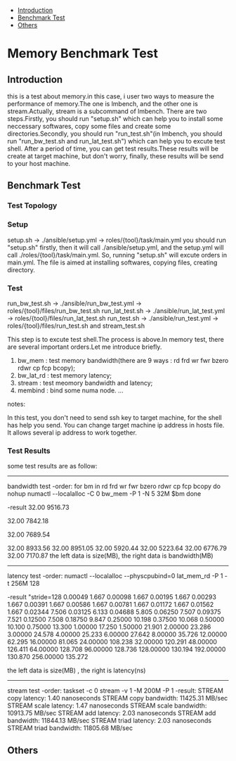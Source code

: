 * [Introduction](#1)
* [Benchmark Test](#2)
* [Others](#3)

# Memory Benchmark Test 
## <a name="1">Introduction</a>
this is a test about memory.in this case, i user two ways to measure the performance of memory.The one is lmbench, and the other one is stream.Actually, stream is a subcommand of lmbench.
There are two steps.Firstly, you should run "setup.sh" which can help you to install some neccessary softwares, copy some files and create some directories.Secondly, you should 
run "run_test.sh"(in lmbench, you should run "run_bw_test.sh and run_lat_test.sh") which can help you to excute test shell. After a period of time, you can get test results.These results
will be create at target machine, but don't worry, finally, these results will be send to your host machine.

## <a name="2">Benchmark Test</a>
### Test Topology

### Setup
setup.sh -> ./ansible/setup.yml -> roles/{tool}/task/main.yml
you should run "setup.sh" firstly, then it will call ./ansible/setup.yml, and the setup.yml will call ./roles/{tool}/task/main.yml. So, running "setup.sh" will excute orders in main.yml.
The file is aimed at installing softwares, copying files, creating directory.

### Test 
run_bw_test.sh -> ./ansible/run_bw_test.yml -> roles/{tool}/files/run_bw_test.sh
run_lat_test.sh -> ./ansible/run_lat_test.yml -> roles/{tool}/files/run_lat_test.sh
run_test.sh -> ./ansible/run_test.yml -> roles/{tool}/files/run_test.sh and stream_test.sh

This step is to excute test shell.The process is above.In memory test, there are several important orders.Let me introduce briefly.
1. bw_mem : test memory bandwidth(there are 9 ways : rd frd wr fwr bzero rdwr cp fcp bcopy);
2. bw_lat_rd : test memory latency; 
3. stream : test meomory bandwidth and latency;
4. membind : bind some numa node.
...

notes:

In this test, you don't need to send ssh key to target machine, for the shell has help you send.
You can change target machine ip address in hosts file. It allows several ip address to work together.

### Test Results
some test results are as follow:
*************************************************************************
bandwidth test
-order:
 for bm in rd frd wr fwr bzero rdwr cp fcp bcopy
     do 
      nohup numactl --localalloc -C 0 bw_mem -P 1 -N 5 32M $bm
 done

-result
32.00 9516.73

32.00 7842.18

32.00 7689.54

32.00 8933.56
32.00 8951.05
32.00 5920.44
32.00 5223.64
32.00 6776.79
32.00 7170.87
the left data is size(MB), the right data is bandwidth(MB)

************************************************************************
latency test
-order:
 numactl --localalloc --physcpubind=0 lat_mem_rd -P 1 -t 256M 128

-result
"stride=128
0.00049 1.667
0.00098 1.667
0.00195 1.667
0.00293 1.667
0.00391 1.667
0.00586 1.667
0.00781 1.667
0.01172 1.667
0.01562 1.667
0.02344 7.506
0.03125 6.133
0.04688 5.805
0.06250 7.507
0.09375 7.521
0.12500 7.508
0.18750 9.847
0.25000 10.198
0.37500 10.068
0.50000 10.100
0.75000 13.300
1.00000 17.250
1.50000 21.901
2.00000 23.286
3.00000 24.578
4.00000 25.233
6.00000 27.642
8.00000 35.726
12.00000 62.295
16.00000 81.065
24.00000 108.238
32.00000 120.291
48.00000 126.411
64.00000 128.708
96.00000 128.736
128.00000 130.194
192.00000 130.870
256.00000 135.272

the left data is size(MB) , the right is latency(ns)

***********************************************************************
stream test 
-order:
 taskset -c 0   stream -v 1 -M 200M -P 1
-result:
 STREAM copy latency: 1.40 nanoseconds
 STREAM copy bandwidth: 11425.31 MB/sec
 STREAM scale latency: 1.47 nanoseconds
 STREAM scale bandwidth: 10913.75 MB/sec
 STREAM add latency: 2.03 nanoseconds
 STREAM add bandwidth: 11844.13 MB/sec
 STREAM triad latency: 2.03 nanoseconds
 STREAM triad bandwidth: 11805.68 MB/sec
                                           
## <a name="3">Others</a>

